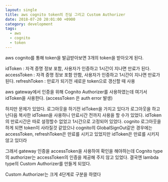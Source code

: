 ```yaml
---
layout: single
title: aws cognito token의 진실 그리고 Custom Authorizer
date: 2018-07-20 20:01:00 +0900
category: development
tags:
  - aws
  - cognito
  - token
---
```


aws cognito를 통해 token을 발급받아보면 3개의 token을 받아오게 된다. 

idToken : 자격 증명 정보 포함, 사용자가 인증하고 1시간이 지나면 만료가 된다.
accessToken : 자격 증명 정보 포함 안함, 사용자가 인증하고 1시간이 지나면 만료가 된다.
refreshToken : 만료가 되기전 새로운 token으로 갱신할 때 사용

aws gateway에서 인증을 위해 Cognito Authorizer를 사용하였는데 여기서 idToken을 사용한다.
(accessToken 은 auth error 발생)

하지만 문제가 있었다. 
로그아웃을 하기전 idToken을 가지고 있다가 로그아웃을 하고 난다음 
복사한 idToken을 사용하니 만료시간 전까지 사용을 할 수가 있었다.
idToken의 만료시간은 따로 설정할수 없었고 1시간으로 고정되어 있었다.
cognito 로그아웃을 하게 되면 token이 사라질것 같았으나 
cognito의 GlobalSignOut같은 경우에는
accessToken, refreshToken은 만료를 시키고 있었지만 idToken은 만료를 시키지 않고 있더라

그래서 gateway 인증을 accessToken을 사용하여 확인을 해야하는데
Cognito type의 authorizer는 accessToken의 인증을 제공해 주지 않고 있었다.
결국엔 lambda type의 Custom Authorizer를 만들게 되었다.

Custom Authorizer는 크게 4단계로 구분을 하였다
